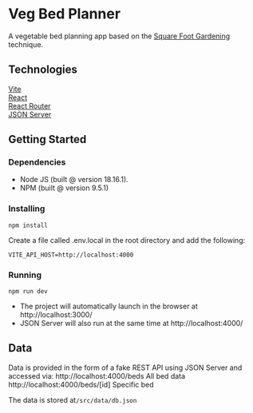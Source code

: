 # Veg Bed Planner

A vegetable bed planning app based on the [Square Foot Gardening](https://squarefootgardening.org/ 'Square Foot Gardening') technique.

## Technologies

[Vite](https://vitejs.dev/ 'Vite')<br>
[React](https://react.dev/p:// 'React')<br>
[React Router](https://reactrouter.com/en/main:// 'React Router')<br>
[JSON Server](https://github.com/typicode/json-server 'JSON Server')

## Getting Started

### Dependencies

- Node JS (built @ version 18.16.1).
- NPM (built @ version 9.5.1)

### Installing

```
npm install
```

Create a file called .env.local in the root directory and add the following:

```
VITE_API_HOST=http://localhost:4000
```

### Running

```
npm run dev
```

- The project will automatically launch in the browser at http://localhost:3000/
- JSON Server will also run at the same time at http://localhost:4000/

## Data

Data is provided in the form of a fake REST API using JSON Server and accessed via:
http://localhost:4000/beds All bed data
http://localhost:4000/beds/[id] Specific bed

The data is stored at`/src/data/db.json`
